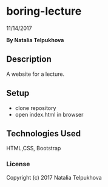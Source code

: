 # boring-lecture

11/14/2017

**By Natalia Telpukhova**

## Description

A website for a lecture.

## Setup

* clone repository
* open index.html in browser

## Technologies Used

HTML,CSS, Bootstrap

### License

Copyright (c) 2017 Natalia Telpukhova

